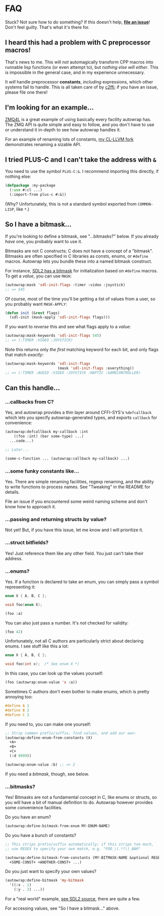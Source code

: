 # FAQ

Stuck?  Not sure how to do something?  If this doesn't help, **[file an
issue](https://github.com/rpav/cl-autowrap/issues)**!  Don't feel
guilty.  That's what it's there for.

## I heard this had a problem with C preprocessor macros!

That's news to me.  This will *not* automagically transform CPP macros
into runnable lisp functions (or even attempt to), but *nothing else
will either*.  This is impossible in the general case, and in my
experience unnecessary.

It *will* handle preprocessor **constants**, *including* expressions,
which other systems fail to handle.  This is all taken care of by
[c2ffi](https://github.com/rpav/c2ffi); if you have an issue, please
file one there!

## I'm looking for an example...

[ZMQ4L](https://github.com/rpav/ZMQ4L) is a great example of using
basically every facility autowrap has.  The ZMQ API is quite simple
and easy to follow, and you don't have to use or understand it
in-depth to see how autowrap handles it.

For an example of renaming lots of constants, [my CL-LLVM
fork](https://github.com/rpav/CL-LLVM/blob/master/src/autowrap.lisp)
demonstrates renaming a sizable API.

## I tried PLUS-C and I can't take the address with `&`

You need to use the symbol `PLUS-C:&`.  I recommend importing this
directly, if nothing else:

```lisp
(defpackage :my-package
  (:use #:cl ...)
  (:import-from plus-c #:&))
```

(Why?  Unfortunately, this is not a standard symbol exported from
`COMMON-LISP`, like `*`.)

## So I have a bitmask...

If you're looking to define a bitmask, see "...bitmasks?" below.  If
you already *have* one, you probably want to use it.

Bitmasks are not C constructs; C does not have a concept of a
"bitmask".  Bitmasks are often specified in C libraries as consts,
enums, or `#define` macros.  Autowrap lets you bundle these into a
named bitmask construct.

For instance, [SDL2 has a
bitmask](https://github.com/lispgames/cl-sdl2/blob/master/src/sdl2.lisp#L30)
for initialization based on `#define` macros.  To get a *value*, you
can use `MASK`:

```lisp
(autowrap:mask 'sdl-init-flags :timer :video :joystick)
;; => 545
```

Of course, most of the time you'll be getting a list of values from a
user, so you probably want `MASK-APPLY`:

```lisp
(defun init (&rest flags)
  (sdl-init (mask-apply 'sdl-init-flags flags)))
```

If you want to *reverse* this and see what flags apply to a *value*:

```lisp
(autowrap:mask-keywords 'sdl-init-flags 545)
;; => (:TIMER :VIDEO :JOYSTICK)
```

Note this returns only *the first* matching keyword for each bit, and
only flags that match *exactly*:

```lisp
(autowrap:mask-keywords 'sdl-init-flags
                        (mask 'sdl-init-flags :everything))
;; => (:TIMER :AUDIO :VIDEO :JOYSTICK :HAPTIC :GAMECONTROLLER)
```

## Can this handle...

### ...callbacks from C?

Yes, and autowrap provides a thin layer around CFFI-SYS's
`%defcallback` which lets you specify autowrap-generated types,
and exports `callback` for convenience:

```lisp
(autowrap:defcallback my-callback :int
    ((foo :int) (bar some-type) ...)
  ...code...)

;; Later...

(some-c-function ... (autowrap:callback my-callback) ...)
```

### ...some funky constants like...

Yes.  There are simple renaming facilities, regexp renaming, and the
ability to write functions to process names.  See "Tweaking" in the
README for details.

File an issue if you encountered some weird naming scheme and don't
know how to approach it.

### ...passing and returning structs by value?

Not yet!  But, if you have this issue, let me know and I will
prioritize it.

### ...struct bitfields?

Yes!  Just reference them like any other field.  You just can't take
their address.

### ...enums?

Yes.  If a function is declared to take an enum, you can simply pass a
symbol representing it:

```c
enum X { A, B, C };

void foo(enum X);
```

```lisp
(foo :a)
```

You can also just pass a number.  It's *not* checked for validity:

```lisp
(foo 42)
```

Unfortunately, not all C authors are particularly strict about
declaring enums.  I see stuff like this a lot:

```c
enum X { A, B, C };

void foo(int x);  /* See enum X */
```

In this case, you can look up the values yourself:

```lisp
(foo (autowrap:enum-value 'x :a))
```

Sometimes C authors don't even bother to make enums, which is pretty
annoying too:

```c
#define A 1
#define B 2
#define C 3
```

If you need to, you can make one yourself:

```lisp
;; Strip common prefix/suffix, find values, and add our own:
(autowrap:define-enum-from-constants (X)
  +A+
  +B+
  +C+
  (:d 9999))

(autowrap:enum-value :b) ;; => 2
```

If you need a *bitmask*, though, see below.

### ...bitmasks?

Yes!  Bitmasks are not a fundamental concept in C, like enums or
structs, so you will have a bit of manual definition to do.  Autowrap
however provides some convenience facilities.

Do you have an enum?

```lisp
(autowrap:define-bitmask-from-enum MY-ENUM-NAME)
```

Do you have a bunch of constants?

```lisp
;; This strips prefix/suffix automatically; if this strips too much,
;; use REGEX to specify your own match, e.g. "FOO_\(.*?\)_BAR"

(autowrap:define-bitmask-from-constants (MY-BITMASK-NAME &optional REGEX)
  +SOME-CONST+ +ANOTHER-CONST+ ...)
```

Do you just want to specify your own values?

```lisp
(autowrap:define-bitmask 'my-bitmask
  '((:x . 1)
    (:y . 2) ...))
```

For a "real world" example, [see SDL2
source](https://github.com/lispgames/cl-sdl2/blob/master/src/sdl2.lisp#L30),
there are quite a few.

For accessing values, see "So I have a bitmask..." above.
